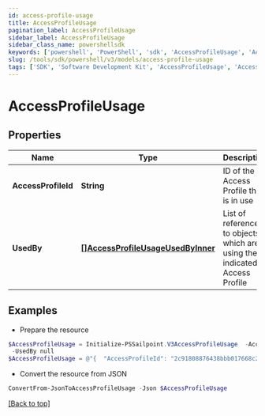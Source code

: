 ```yaml
---
id: access-profile-usage
title: AccessProfileUsage
pagination_label: AccessProfileUsage
sidebar_label: AccessProfileUsage
sidebar_class_name: powershellsdk
keywords: ['powershell', 'PowerShell', 'sdk', 'AccessProfileUsage', 'AccessProfileUsage'] 
slug: /tools/sdk/powershell/v3/models/access-profile-usage
tags: ['SDK', 'Software Development Kit', 'AccessProfileUsage', 'AccessProfileUsage']
---
```



# AccessProfileUsage

## Properties

Name | Type | Description | Notes
------------ | ------------- | ------------- | -------------
**AccessProfileId** | **String** | ID of the Access Profile that is in use | [optional] 
**UsedBy** | [**[]AccessProfileUsageUsedByInner**](access-profile-usage-used-by-inner) | List of references to objects which are using the indicated Access Profile | [optional] 

## Examples

- Prepare the resource
```powershell
$AccessProfileUsage = Initialize-PSSailpoint.V3AccessProfileUsage  -AccessProfileId 2c91808876438bbb017668c21919ecca `
 -UsedBy null
$AccessProfileUsage = @"{  "AccessProfileId": "2c91808876438bbb017668c21919ecca", "UsedBy": "null "}"@
```

- Convert the resource from JSON
```powershell
ConvertFrom-JsonToAccessProfileUsage -Json $AccessProfileUsage
```


[[Back to top]](#) 

